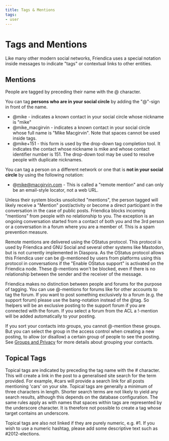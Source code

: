 ```yaml
---
title: Tags & Mentions
tags:
- user
---
```

# Tags and Mentions

Like many other modern social networks, Friendica uses a special notation inside messages to indicate "tags" or contextual links to other entities.

## Mentions

People are tagged by preceding their name with the @ character.

You can tag **persons who are in your social circle** by adding the "@"-sign in front of the name.

* @mike - indicates a known contact in your social circle whose nickname is "mike"
* @mike_macgirvin - indicates a known contact in your social circle whose  full name is "Mike Macgirvin". Note that spaces cannot be used inside tags.
* @mike+151 - this form is used by the drop-down tag completion tool. It indicates the contact whose nickname is mike and whose contact identifier number is 151. The drop-down tool may be used to resolve people with duplicate nicknames. 

You can tag a person on a different network or one that is **not in your social circle** by using the following notation:

* @mike@macgirvin.com - This is called a "remote mention" and can only be an email-style locator, not a web URL.

Unless their system blocks unsolicited "mentions", the person tagged will likely receive a "Mention" post/activity or become a direct participant in the conversation in the case of public posts.
Friendica blocks incoming “mentions” from people with no relationship to you.
The exception is an ongoing conversation started from a contact of both you and the 3rd person or a conversation in a forum where you are a member of.
This is a spam prevention measure.

Remote mentions are delivered using the OStatus protocol.
This protocol is used by Friendica and GNU Social and several other systems like Mastodon, but is not currently implemented in Diaspora.
As the OStatus protocol allows this Friendica user can be @-mentioned by users from platforms using this protocol in conversations if the "Enable OStatus support" is activated on the Friendica node.
These @-mentions won't be blocked, even if there is no relationship between the sender and the receiver of the message.

Friendica makes no distinction between people and forums for the purpose of tagging.
You can use @-mentions for forums like for other accounts to tag the forum.
If you want to post something exclusively to a forum (e.g. the support forum) please use the bang-notation instead of  the @tag.
So !helpers will be an exclusive posting to the support forum if you are connected with the forum.
If you select a forum from the ACL a !-mention will be added automatically to your posting.

If you sort your contacts into groups, you cannot @-mention these groups.
But you can select the group in the access control when creating a new posting, to allow (or disallow) a certain group of people to see the posting.
See [Groups and Privacy](./groups-and-privacy.md) for more details about grouping your contacts.

## Topical Tags

Topical tags are indicated by preceding the tag name with the  # character.
This will create a link in the post to a generalised site search for the term provided.
For example, #cars will provide a search link for all posts mentioning 'cars' on your site.
Topical tags are generally a minimum of three characters in length.
Shorter search terms are not likely to yield any search results, although this depends on the database configuration.
The same rules apply as with names that spaces within tags are represented by the underscore character.
It is therefore not possible to create a tag whose target contains an underscore.

Topical tags are also not linked if they are purely numeric, e.g. #1.
If you wish to use a numeric hashtag, please add some descriptive text such as #2012-elections.
